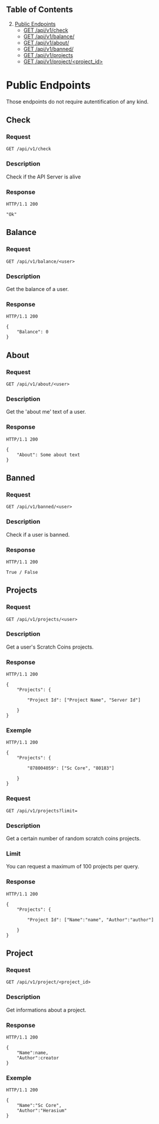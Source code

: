 ## Table of Contents

2. [Public Endpoints](#public-endpoints)
   - [GET /api/v1/check](#check)
   - [GET /api/v1/balance/<user>](#balance)
   - [GET /api/v1/about/<user>](#about)
   - [GET /api/v1/banned/<user>](#banned)
   - [GET /api/v1/projects](#projects)
   - [GET /api/v1/project/<project_id>](#project)

# Public Endpoints

Those endpoints do not require autentification of any kind.

## Check

### Request
`GET /api/v1/check`

### Description

Check if the API Server is alive

### Response

```
HTTP/1.1 200

"Ok"
```

## Balance

### Request
`GET /api/v1/balance/<user>`

### Description

Get the balance of a user.

### Response

```
HTTP/1.1 200

{
    "Balance": 0
}
```

## About

### Request
`GET /api/v1/about/<user>`

### Description

Get the 'about me' text of a user.

### Response

```
HTTP/1.1 200

{
    "About": Some about text
}
```
## Banned

### Request
`GET /api/v1/banned/<user>`

### Description

Check if a user is banned.

### Response

```
HTTP/1.1 200

True / False
```

## Projects

### Request
`GET /api/v1/projects/<user>`

### Description

Get a user's Scratch Coins projects.

### Response

```
HTTP/1.1 200

{
    "Projects": {

        "Project Id": ["Project Name", "Server Id"]

    }
}
```

### Exemple

```
HTTP/1.1 200

{
    "Projects": {

        "878004059": ["Sc Core", "80183"]

    }
}
```

### Request
`GET /api/v1/projects?limit=`

### Description

Get a certain number of random scratch coins projects.

### Limit

You can request a maximum of 100 projects per query.

### Response

```
HTTP/1.1 200

{
    "Projects": {

        "Project Id": ["Name":"name", "Author":"author"]

    }
}
```


## Project

### Request
`GET /api/v1/project/<project_id>`

### Description

Get informations about a project.

### Response

```
HTTP/1.1 200

{
    "Name":name,
    "Author":creator
}
```

### Exemple

```
HTTP/1.1 200

{
    "Name":"Sc Core",
    "Author":"Herasium"
}
```


